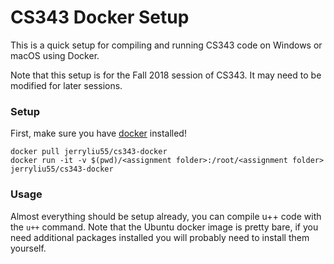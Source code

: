 # CS343 Docker Setup

This is a quick setup for compiling and running CS343 code on Windows or macOS using Docker.

Note that this setup is for the Fall 2018 session of CS343. It may need to be modified for later sessions.

### Setup
First, make sure you have [docker](https://www.docker.com/) installed!

```
docker pull jerryliu55/cs343-docker
docker run -it -v $(pwd)/<assignment folder>:/root/<assignment folder> jerryliu55/cs343-docker
```

### Usage
Almost everything should be setup already, you can compile u++ code with the `u++` command. Note that the Ubuntu docker image is pretty bare, if you need additional packages installed you will probably need to install them yourself.
